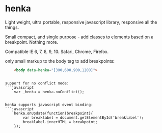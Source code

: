 henka
=====

Light weight, ultra portable, responsive javascript library, responsive all the things.

Small compact, and single purpose - add classes to elements based on a breakpoint. Nothing more.

Compatible IE 6, 7, 8, 9, 10. Safari, Chrome, Firefox.

only small markup to the body tag to add breakpoints:
```html
    <body data-henka="[300,600,900,1200]">
```
```

support for no conflict mode:
```javascript
    var _henka = henka.noConflict();
```
```

henka supports javascript event binding:
```javascript
    henka.onUpdate(function(breakpoint){
        var breaklabel = document.getElementById('breaklabel');
        breaklabel.innerHTML = breakpoint;
    });
```
```
